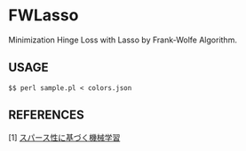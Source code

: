# FWLasso
Minimization Hinge Loss with Lasso by Frank-Wolfe Algorithm.

## USAGE
```
$$ perl sample.pl < colors.json
```

## REFERENCES
[1] [スパース性に基づく機械学習](http://www.kspub.co.jp/book/detail/1529106.html)

